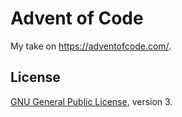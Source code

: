 # Advent of Code

My take on <https://adventofcode.com/>.

## License

[GNU General Public License](https://www.gnu.org/licenses/gpl-3.0.html), version 3.
